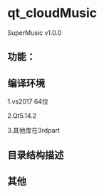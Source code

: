 # qt_cloudMusic
SuperMusic v1.0.0

## 功能：



## 编译环境

1.vs2017 64位

2.Qt5.14.2

3.其他库在3rdpart

## 目录结构描述



## 其他

